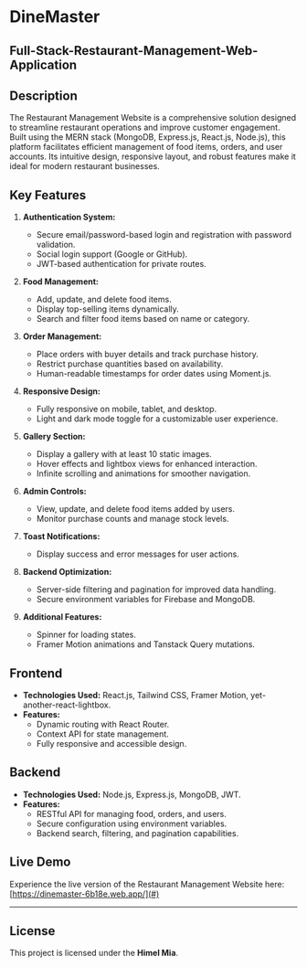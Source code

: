# DineMaster

##  Full-Stack-Restaurant-Management-Web-Application 

## Description
The Restaurant Management Website is a comprehensive solution designed to streamline restaurant operations and improve customer engagement. Built using the MERN stack (MongoDB, Express.js, React.js, Node.js), this platform facilitates efficient management of food items, orders, and user accounts. Its intuitive design, responsive layout, and robust features make it ideal for modern restaurant businesses.

## Key Features
1. **Authentication System:**
   - Secure email/password-based login and registration with password validation.
   - Social login support (Google or GitHub).
   - JWT-based authentication for private routes.

2. **Food Management:**
   - Add, update, and delete food items.
   - Display top-selling items dynamically.
   - Search and filter food items based on name or category.

3. **Order Management:**
   - Place orders with buyer details and track purchase history.
   - Restrict purchase quantities based on availability.
   - Human-readable timestamps for order dates using Moment.js.

4. **Responsive Design:**
   - Fully responsive on mobile, tablet, and desktop.
   - Light and dark mode toggle for a customizable user experience.

5. **Gallery Section:**
   - Display a gallery with at least 10 static images.
   - Hover effects and lightbox views for enhanced interaction.
   - Infinite scrolling and animations for smoother navigation.

6. **Admin Controls:**
   - View, update, and delete food items added by users.
   - Monitor purchase counts and manage stock levels.

7. **Toast Notifications:**
   - Display success and error messages for user actions.

8. **Backend Optimization:**
   - Server-side filtering and pagination for improved data handling.
   - Secure environment variables for Firebase and MongoDB.

9. **Additional Features:**
   - Spinner for loading states.
   - Framer Motion animations and Tanstack Query mutations.

## Frontend
- **Technologies Used:** React.js, Tailwind CSS, Framer Motion, yet-another-react-lightbox.
- **Features:**
  - Dynamic routing with React Router.
  - Context API for state management.
  - Fully responsive and accessible design.

## Backend
- **Technologies Used:** Node.js, Express.js, MongoDB, JWT.
- **Features:**
  - RESTful API for managing food, orders, and users.
  - Secure configuration using environment variables.
  - Backend search, filtering, and pagination capabilities.

## Live Demo
Experience the live version of the Restaurant Management Website here: [https://dinemaster-6b18e.web.app/](#)

---
## **License**
This project is licensed under the **Himel Mia**.

